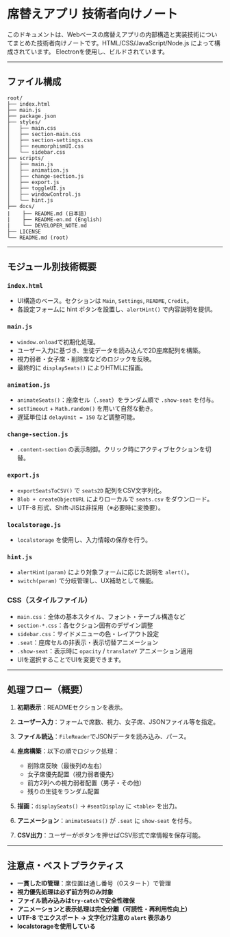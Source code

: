 # 席替えアプリ 技術者向けノート

このドキュメントは、Webベースの席替えアプリの内部構造と実装技術についてまとめた技術者向けノートです。HTML/CSS/JavaScript/Node.js によって構成されています。
Electronを使用し、ビルドされています。

---

## ファイル構成

```
root/
├── index.html
├── main.js
├── package.json
├── styles/
│   ├── main.css
│   ├── section-main.css
│   ├── section-settings.css
│   ├── neumorphismUI.css
│   └── sidebar.css
├── scripts/
│   ├── main.js
│   ├── animation.js
│   ├── change-section.js
│   ├── export.js
│   ├── toggleUI.js
│   ├── windowControl.js
│   └── hint.js
├── docs/
|    ├── README.md (日本語)
|    ├── README-en.md (English)
|    └── DEVELOPER_NOTE.md
├── LICENSE
└── README.md (root)
```

---

## モジュール別技術概要

### `index.html`

* UI構造のベース。セクションは `Main`, `Settings`, `README`, `Credit`。
* 各設定フォームに hint ボタンを設置し、`alertHint()` で内容説明を提供。

### `main.js`

* `window.onload`で初期化処理。
* ユーザー入力に基づき、生徒データを読み込んで2D座席配列を構築。
* 視力弱者・女子席・削除席などのロジックを反映。
* 最終的に `displaySeats()` によりHTMLに描画。

### `animation.js`

* `animateSeats()`：座席セル（`.seat`）をランダム順で `.show-seat` を付与。
* `setTimeout` + `Math.random()` を用いて自然な動き。
* 遅延単位は `delayUnit = 150` など調整可能。

### `change-section.js`

* `.content-section` の表示制御。クリック時にアクティブセクションを切替。

### `export.js`

* `exportSeatsToCSV()` で `seats2D` 配列をCSV文字列化。
* `Blob + createObjectURL` によりローカルで `seats.csv` をダウンロード。
* UTF-8 形式、Shift-JISは非採用（※必要時に変換要）。

### `localstorage.js`

* `localstorage` を使用し、入力情報の保存を行う。

### `hint.js`

* `alertHint(param)` により対象フォームに応じた説明を `alert()`。
* `switch(param)` で分岐管理し、UX補助として機能。

### CSS（スタイルファイル）

* `main.css`：全体の基本スタイル、フォント・テーブル構造など
* `section-*.css`：各セクション固有のデザイン調整
* `sidebar.css`：サイドメニューの色・レイアウト設定
* `.seat`：座席セルの非表示・表示切替アニメーション
* `.show-seat`：表示時に `opacity` / `translateY` アニメーション適用
* UIを選択することでUIを変更できます。

---

## 処理フロー（概要）

1. **初期表示**：READMEセクションを表示。
2. **ユーザー入力**：フォームで席数、視力、女子席、JSONファイル等を指定。
3. **ファイル読込**：`FileReader`でJSONデータを読み込み、パース。
4. **座席構築**：以下の順でロジック処理：

   * 削除席反映（最後列の左右）
   * 女子席優先配置（視力弱者優先）
   * 前方2列への視力弱者配置（男子・その他）
   * 残りの生徒をランダム配置
5. **描画**：`displaySeats()` → `#seatDisplay` に `<table>` を出力。
6. **アニメーション**：`animateSeats()` が `.seat` に `show-seat` を付与。
7. **CSV出力**：ユーザーがボタンを押せばCSV形式で席情報を保存可能。

---

## 注意点・ベストプラクティス

* **一貫したID管理**：席位置は通し番号（0スタート）で管理
* **視力優先処理は必ず前方列のみ対象**
* **ファイル読み込みは`try-catch`で安全性確保**
* **アニメーションと表示処理は完全分離（可読性・再利用性向上）**
* **UTF-8 でエクスポート → 文字化け注意の `alert` 表示あり**
* **localstorageを使用している**